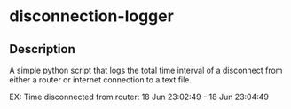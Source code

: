 # disconnection-logger

## Description

A simple python script that logs the total time interval of a disconnect from either a router or internet connection to a text file.

EX: Time disconnected from router: 18 Jun 23:02:49 - 18 Jun 23:04:49

